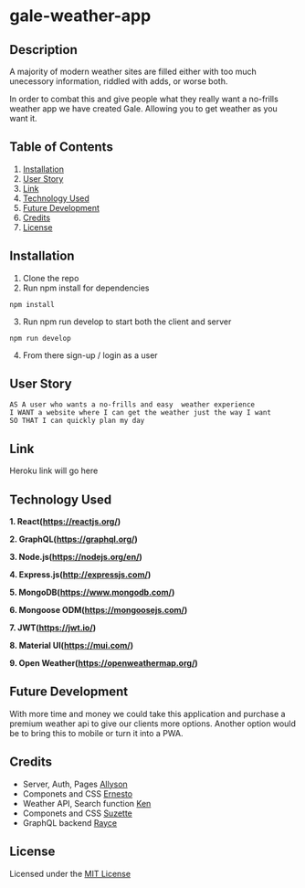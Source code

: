 # gale-weather-app

## Description
A majority of modern weather sites are filled either with too much unecessory information, riddled with adds, or worse both. 

In order to combat this and give people what they really want a no-frills weather app we have created Gale. Allowing you to get weather as you want it.

## Table of Contents
1. [Installation](##installation)
2. [User Story](##user-story)
3. [Link](##link)
4. [Technology Used](##technology-used)
5. [Future Development](##future-development)
6. [Credits](##credits)
7. [License](##license)

## Installation
1. Clone the repo
2. Run npm install for dependencies
```
npm install
``` 
3. Run npm run develop to start both the client and server
```
npm run develop
```
4. From there sign-up / login as a user

## User Story 
```
AS A user who wants a no-frills and easy  weather experience
I WANT a website where I can get the weather just the way I want
SO THAT I can quickly plan my day
```
## Link 
Heroku link will go here 

## Technology Used
**1. React(https://reactjs.org/)**

**2. GraphQL(https://graphql.org/)**

**3. Node.js(https://nodejs.org/en/)**

**4. Express.js(http://expressjs.com/)**

**5. MongoDB(https://www.mongodb.com/)**

**6. Mongoose ODM(https://mongoosejs.com/)** 

**7. JWT(https://jwt.io/)**

**8. Material UI(https://mui.com/)**

**9. Open Weather(https://openweathermap.org/)**

## Future Development
With more time and money we could take this application and purchase a premium weather api to give our clients more options. Another option would be to bring this to mobile or turn it into a PWA.

## Credits
*  Server, Auth, Pages [Allyson](https://github.com/AllysonMcGrath)
*  Componets and CSS [Ernesto](https://github.com/evalecillos)
*  Weather API, Search function [Ken](https://github.com/kenesei91)
*  Componets and CSS [Suzette](https://github.com/kboston91)
*  GraphQL backend [Rayce](https://github.com/RayceWheat)

## License 
Licensed under the [MIT License](LICENSE)